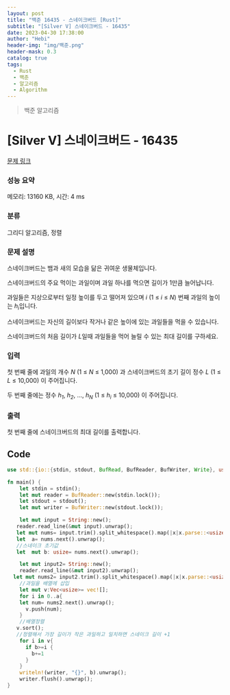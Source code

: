 ```yaml
---
layout: post
title: "백준 16435 - 스네이크버드 [Rust]"
subtitle: "[Silver V] 스네이크버드 - 16435"
date: 2023-04-30 17:38:00
author: "Hebi"
header-img: "img/백준.png"
header-mask: 0.3
catalog: true
tags:
  - Rust
  - 백준
  - 알고리즘
  - Algorithm
---
```


> 백준 알고리즘

# [Silver V] 스네이크버드 - 16435

[문제 링크](https://www.acmicpc.net/problem/16435)

### 성능 요약

메모리: 13160 KB, 시간: 4 ms

### 분류

그리디 알고리즘, 정렬

### 문제 설명

<p>스네이크버드는 뱀과 새의 모습을 닮은 귀여운 생물체입니다. </p>

<p>스네이크버드의 주요 먹이는 과일이며 과일 하나를 먹으면 길이가 1만큼 늘어납니다.</p>

<p>과일들은 지상으로부터 일정 높이를 두고 떨어져 있으며 <em>i</em> (1 ≤ <em>i</em> ≤ <em>N</em>) 번째 과일의 높이는 <em>h<sub>i</sub></em>입니다. </p>

<p>스네이크버드는 자신의 길이보다 작거나 같은 높이에 있는 과일들을 먹을 수 있습니다.</p>

<p>스네이크버드의 처음 길이가 <em>L</em>일때 과일들을 먹어 늘릴 수 있는 최대 길이를 구하세요.</p>

### 입력

 <p>첫 번째 줄에 과일의 개수 <em>N</em> (1 ≤ <em>N</em> ≤ 1,000) 과 스네이크버드의 초기 길이 정수 <em>L</em> (1 ≤ <em>L</em> ≤ 10,000) 이 주어집니다.</p>

<p>두 번째 줄에는 정수 <em>h<sub>1</sub></em>, <em>h<sub>2</sub></em>, ..., <em>h<sub>N</sub></em> (1 ≤ <em>h<sub>i</sub></em> ≤ 10,000) 이 주어집니다.</p>

### 출력

 <p>첫 번째 줄에 스네이크버드의 최대 길이를 출력합니다.</p>

## Code

```rs
use std::{io::{stdin, stdout, BufRead, BufReader, BufWriter, Write}, usize};

fn main() {
    let stdin = stdin();
    let mut reader = BufReader::new(stdin.lock());
    let stdout = stdout();
    let mut writer = BufWriter::new(stdout.lock());

    let mut input = String::new();
   reader.read_line(&mut input).unwrap();
   let mut nums= input.trim().split_whitespace().map(|x|x.parse::<usize>().unwrap());
   let  a= nums.next().unwrap();
   //스네이크 초기값
   let  mut b: usize= nums.next().unwrap();

    let mut input2= String::new();
    reader.read_line(&mut input2).unwrap();
  let mut nums2= input2.trim().split_whitespace().map(|x|x.parse::<usize>().unwrap());
    //과일을 배열에 삽입
    let mut v:Vec<usize>= vec![];
    for i in 0..a{
    let num= nums2.next().unwrap();
      v.push(num);
    }
    //배열정렬
   v.sort();
   //정렬해서 가장 길이가 작은 과일하고 일치하면 스네이크 길이 +1
    for i in v{
      if b>=i {
        b+=1
      }
    }
    writeln!(writer, "{}", b).unwrap();
    writer.flush().unwrap();
}
```

